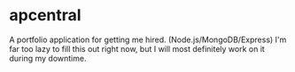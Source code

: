 # apcentral
A portfolio application for getting me hired. (Node.js/MongoDB/Express)
I'm far too lazy to fill this out right now, but I will most definitely work on it during my downtime.
